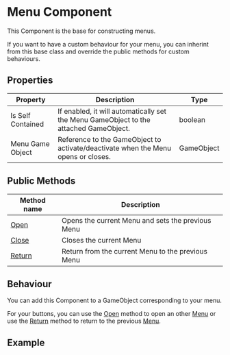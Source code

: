 # Menu Component

This Component is the base for constructing menus.

If you want to have a custom behaviour for your menu, you can inherint from this base class and override the public methods for custom behaviours.

## Properties
| Property | Description | Type |
|----------|-------------|------|
| Is Self Contained | If enabled, it will automatically set the Menu GameObject to the attached GameObject. | boolean
| Menu Game Object | Reference to the GameObject to activate/deactivate when the Menu opens or closes. | GameObject

## Public Methods
| Method name | Description |
|-------------|-------------|
| [Open](Menu.Open) | Opens the current Menu and sets the previous Menu
| [Close](Menu.Close) | Closes the current Menu
| [Return](Menu.Return) | Return from the current Menu to the previous Menu

## Behaviour
You can add this Component to a GameObject corresponding to your menu.

For your buttons, you can use the [Open](Menu.Open) method to open an other [Menu](Menu) or use the [Return](Menu.Return) method to return to the previous [Menu](Menu).

## Example